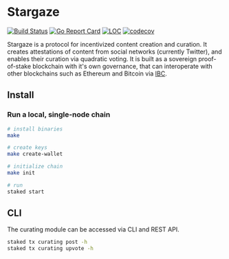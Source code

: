 # Stargaze

[![Build Status](https://ci.publicawesome.com/api/badges/public-awesome/stargaze/status.svg)](https://ci.publicawesome.com/public-awesome/stargaze)
[![Go Report Card](https://goreportcard.com/badge/github.com/public-awesome/stargaze)](https://goreportcard.com/report/github.com/public-awesome/stargaze)
[![LOC](https://tokei.rs/b1/github/public-awesome/stargaze)](https://github.com/public-awesome/stargaze)
[![codecov](https://codecov.io/gh/public-awesome/stargaze/branch/master/graph/badge.svg)](https://codecov.io/gh/public-awesome/stargaze)

Stargaze is a protocol for incentivized content creation and curation. It creates attestations of content from social networks (currently Twitter), and enables their curation via quadratic voting. It is built as a sovereign proof-of-stake blockchain with it's own governance, that can interoperate with other blockchains such as Ethereum and Bitcoin via [IBC](https://cosmos.network/ibc).

## Install

### Run a local, single-node chain

```sh
# install binaries
make

# create keys
make create-wallet

# initialize chain
make init

# run
staked start
```

## CLI

The curating module can be accessed via CLI and REST API.

```sh
staked tx curating post -h
staked tx curating upvote -h
```

